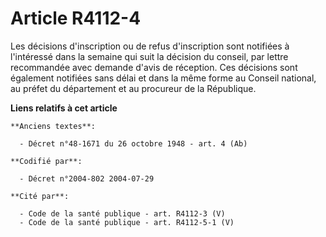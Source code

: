 # Article R4112-4

Les décisions d'inscription ou de refus d'inscription sont notifiées à l'intéressé dans la semaine qui suit la décision du
conseil, par lettre recommandée avec demande d'avis de réception. Ces décisions sont également notifiées sans délai et dans
la même forme au Conseil national, au préfet du département et au procureur de la République.

**Liens relatifs à cet article**

	**Anciens textes**:

	  - Décret n°48-1671 du 26 octobre 1948 - art. 4 (Ab)

	**Codifié par**:

	  - Décret n°2004-802 2004-07-29

	**Cité par**:

	  - Code de la santé publique - art. R4112-3 (V)
	  - Code de la santé publique - art. R4112-5-1 (V)
